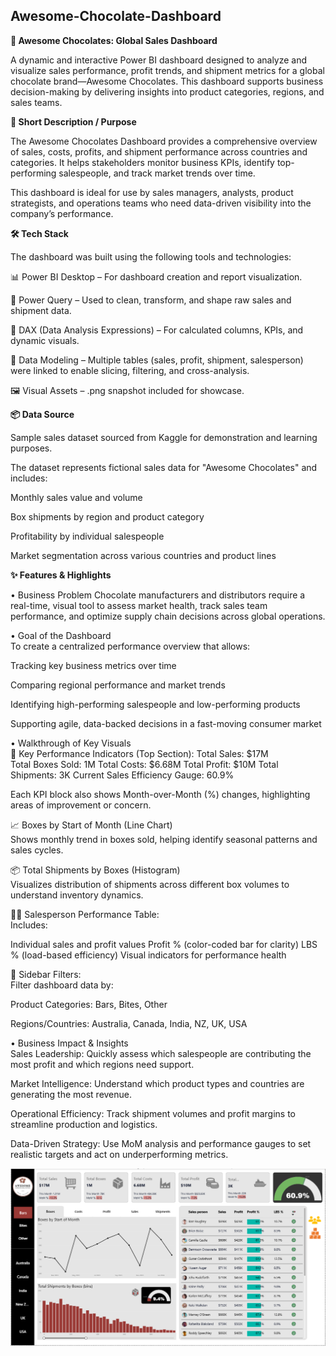 **Awesome-Chocolate-Dashboard**
---

**🍫 Awesome Chocolates: Global Sales Dashboard**

A dynamic and interactive Power BI dashboard designed to analyze and visualize sales performance, profit trends, and shipment metrics for a global chocolate brand—Awesome Chocolates. This dashboard supports business decision-making by delivering insights into product categories, regions, and sales teams.

**📝 Short Description / Purpose**

The Awesome Chocolates Dashboard provides a comprehensive overview of sales, costs, profits, and shipment performance across countries and categories. It helps stakeholders monitor business KPIs, identify top-performing salespeople, and track market trends over time.

This dashboard is ideal for use by sales managers, analysts, product strategists, and operations teams who need data-driven visibility into the company’s performance.

**🛠️ Tech Stack**

The dashboard was built using the following tools and technologies:

📊 Power BI Desktop – For dashboard creation and report visualization.

📂 Power Query – Used to clean, transform, and shape raw sales and shipment data.

🧠 DAX (Data Analysis Expressions) – For calculated columns, KPIs, and dynamic visuals.

📁 Data Modeling – Multiple tables (sales, profit, shipment, salesperson) were linked to enable slicing, filtering, and cross-analysis.

🖼️ Visual Assets – .png snapshot included for showcase.

**📦 Data Source**

Sample sales dataset sourced from Kaggle for demonstration and learning purposes.

The dataset represents fictional sales data for "Awesome Chocolates" and includes:

Monthly sales value and volume

Box shipments by region and product category

Profitability by individual salespeople

Market segmentation across various countries and product lines  

**✨ Features & Highlights**  

• Business Problem
Chocolate manufacturers and distributors require a real-time, visual tool to assess market health, track sales team performance, and optimize supply chain decisions across global operations.

• Goal of the Dashboard  
To create a centralized performance overview that allows:

Tracking key business metrics over time

Comparing regional performance and market trends

Identifying high-performing salespeople and low-performing products

Supporting agile, data-backed decisions in a fast-moving consumer market

• Walkthrough of Key Visuals  
🔹 Key Performance Indicators (Top Section):
Total Sales: $17M  
Total Boxes Sold: 1M
Total Costs: $6.68M
Total Profit: $10M
Total Shipments: 3K
Current Sales Efficiency Gauge: 60.9%

Each KPI block also shows Month-over-Month (%) changes, highlighting areas of improvement or concern.

📈 Boxes by Start of Month (Line Chart)  
Shows monthly trend in boxes sold, helping identify seasonal patterns and sales cycles.

📦 Total Shipments by Boxes (Histogram)  
Visualizes distribution of shipments across different box volumes to understand inventory dynamics.

🧑‍💼 Salesperson Performance Table:  
Includes:

Individual sales and profit values
Profit % (color-coded bar for clarity)
LBS % (load-based efficiency)
Visual indicators for performance health

📂 Sidebar Filters:  
Filter dashboard data by:  

Product Categories: Bars, Bites, Other

Regions/Countries: Australia, Canada, India, NZ, UK, USA

• Business Impact & Insights  
Sales Leadership: Quickly assess which salespeople are contributing the most profit and which regions need support.

Market Intelligence: Understand which product types and countries are generating the most revenue.

Operational Efficiency: Track shipment volumes and profit margins to streamline production and logistics.

Data-Driven Strategy: Use MoM analysis and performance gauges to set realistic targets and act on underperforming metrics.


![Dashboard Preview](https://github.com/Abhishek-Kaushik-0/Awesome-Chocolate-Bi-Dashboard/blob/main/AwesomeChocolateBiScreenshot.png)


